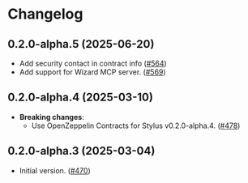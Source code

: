 # Changelog


## 0.2.0-alpha.5 (2025-06-20)

- Add security contact in contract info ([#564](https://github.com/OpenZeppelin/contracts-wizard/pull/564))
- Add support for Wizard MCP server. ([#569](https://github.com/OpenZeppelin/contracts-wizard/pull/569))

## 0.2.0-alpha.4 (2025-03-10)

- **Breaking changes**:
  - Use OpenZeppelin Contracts for Stylus v0.2.0-alpha.4. ([#478](https://github.com/OpenZeppelin/contracts-wizard/pull/478))

## 0.2.0-alpha.3 (2025-03-04)

- Initial version. ([#470](https://github.com/OpenZeppelin/contracts-wizard/pull/470))
